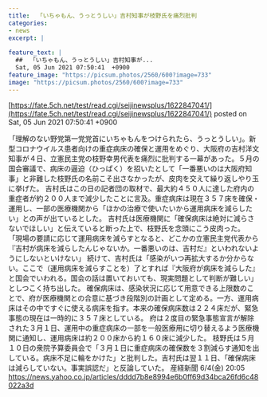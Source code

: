 ```yaml
---
title:  「いちゃもん、うっとうしい」吉村知事が枝野氏を痛烈批判  
categories:
- news
excerpt: |
  
feature_text: |
  ##  「いちゃもん、うっとうしい」吉村知事が...
  Sat, 05 Jun 2021 07:50:41  +0900
feature_image: "https://picsum.photos/2560/600?image=733"
image: "https://picsum.photos/2560/600?image=733"
---
```


[https://fate.5ch.net/test/read.cgi/seijinewsplus/1622847041/](https://fate.5ch.net/test/read.cgi/seijinewsplus/1622847041/)
posted on Sat, 05 Jun 2021 07:50:41  +0900

<!--more-->

「理解のない野党第一党党首にいちゃもんをつけられたら、うっとうしい」。新型コロナウイルス患者向けの重症病床の確保と運用をめぐり、大阪府の吉村洋文知事が４日、立憲民主党の枝野幸男代表を痛烈に批判する一幕があった。５月の国会審議で、病床の逼迫（ひっぱく）を招いたとして「一番悪いのは大阪府知事」と非難した枝野氏の名前こそ出さなかったが、皮肉を交えて繰り返しやり玉に挙げた。 吉村氏はこの日の記者団の取材で、最大約４５０人に達した府内の重症者が約２００人まで減少したことに言及。重症病床は現在３５７床を確保・運用し、一部の医療機関から「ほかの治療で使いたいから運用病床を減らしたい」との声が出ているとした。 吉村氏は医療機関に「確保病床は絶対に減らさないでほしい」と伝えていると断った上で、枝野氏を念頭にこう皮肉った。 「現場の要請に応じて運用病床を減らすとなると、どこかの立憲民主党代表から『吉村が病床を減らしたんじゃないか。一番悪いのは、吉村だ』といわれないようにしないといけない」 続けて、吉村氏は「感染がいつ再拡大するか分からない。ここで（運用病床を減らすことを）了とすれば『大阪府が病床を減らした』と国会でいわれる。国会の話は置いておいても、現実問題として判断が難しい」としつこく持ち出した。 確保病床は、感染状況に応じて用意できる上限数のことで、府が医療機関との合意に基づき段階別の計画として定める。一方、運用病床はその中ですぐに使える病床を指す。本来の確保病床数は２２４床だが、緊急事態の現在は一時的に３５７床としている。 府は２度目の緊急事態宣言が解除された３月１日、運用中の重症病床の一部を一般医療用に切り替えるよう医療機関に通知し、運用病床は約２００床から約１６０床に減少した。 枝野氏は５月１０日の衆院予算委員会で「３月１日に重症病床の確保数を３割減らす通知を出している。病床不足に輪をかけた」と批判した。吉村氏は翌１１日、「確保病床は減らしていない。事実誤認だ」と反論していた。 産経新聞 6/4(金) 20:05 https://news.yahoo.co.jp/articles/dddd7b8e8994e6b0ff69d34bca26fd6c48022a3d
